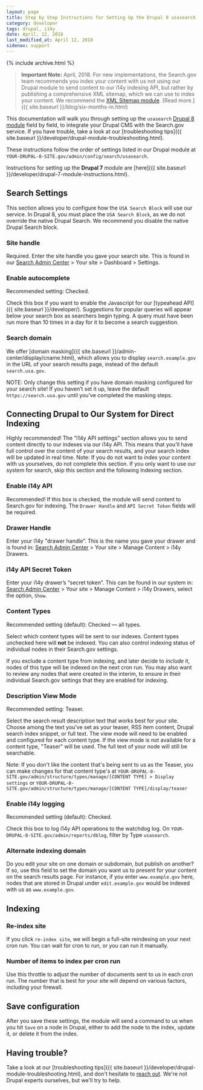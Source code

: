 ```yaml
---
layout: page
title: Step by Step Instructions for Setting Up the Drupal 8 usasearch Module
category: developer
tags: drupal, i14y
date: April, 12, 2018
last_modified_at: April 12, 2018
sidenav: support
---
```


{% include archive.html %}

> **Important Note:** April, 2018. For new implementations, the Search.gov team recommends you index your content with us not using our Drupal module to send content to our i14y indexing API, but rather by publishing a comprehensive XML sitemap, which we can use to index your content. We recommend the [XML Sitemap module](https://www.drupal.org/project/xmlsitemap). [Read more.]({{ site.baseurl }}/blog/six-months-in.html)

This documentation will walk you through setting up the `usasearch` [Drupal 8 module](https://www.drupal.org/project/usasearch/releases?api_version%5B%5D=7234) field by field, to integrate your Drupal CMS with the Search.gov service. If you have trouble, take a look at our [troubleshooting tips]({{ site.baseurl }}/developer/drupal-module-troubleshooting.html). 

These instructions follow the order of settings listed in our Drupal module at `YOUR-DRUPAL-8-SITE.gov/admin/config/search/usasearch`.

Instructions for setting up the **Drupal 7** module are [here]({{ site.baseurl }}/developer/drupal-7-module-instructions.html).

## Search Settings

This section allows you to configure how the `USA Search Block` will use our service. In Drupal 8, you must place the `USA Search Block`, as we do not override the native Drupal Search. We recommend you disable the native Drupal Search block. 

### Site handle

Required. Enter the site handle you gave your search site. This is found in our [Search Admin Center](https://search.usa.gov/sites) > Your site > Dashboard > Settings.

### Enable autocomplete 

Recommended setting: Checked.

Check this box if you want to enable the Javascript for our [typeahead API]({{ site.baseurl }}/developer/). Suggestions for popular queries will appear below your search box as searchers begin typing. A query must have been run more than 10 times in a day for it to become a search suggestion.

### Search domain

We offer [domain masking]({{ site.baseurl }}/admin-center/display/cname.html), which allows you to display `search.example.gov` in the URL of your search results page, instead of the default `search.usa.gov`. 

NOTE: Only change this setting if you have domain masking configured for your search site! If you haven’t set it up, leave the default `https://search.usa.gov` until you’ve completed the masking steps.

## Connecting Drupal to Our System for Direct Indexing

Highly recommended! The “i14y API settings” section allows you to send content directly to our indexes via our i14y API. This means that you'll have full control over the content of your search results, and your search index will be updated in real time. Note: If you do not want to index your content with us yourselves, do not complete this section. If you only want to use our system for search, skip this section and the following Indexing section. 

### Enable i14y API

Recommended! If this box is checked, the module will send content to Search.gov for indexing. The `Drawer Handle` and `API Secret Token` fields will be required.

### Drawer Handle

Enter your i14y  "drawer handle”. This is the name you gave your drawer and is found in: [Search Admin Center](https://search.usa.gov/sites) > Your site > Manage Content > i14y Drawers. 

### i14y API Secret Token

Enter your i14y drawer’s “secret token”. This can be found in our system in: [Search Admin Center](https://search.usa.gov/sites) > Your site > Manage Content > i14y Drawers, select the option, `Show`.

### Content Types

Recommended setting (default): Checked &mdash; all types.

Select which content types will be sent to our indexes. Content types unchecked here will **not** be indexed. You can also control indexing status of individual nodes in their Search.gov settings.

If you exclude a content type from indexing, and later decide to *include* it, nodes of this type will be indexed on the next cron run. You may also want to review any nodes that were created in the interim, to ensure in their individual Search.gov settings that they are enabled for indexing.

### Description View Mode

Recommended setting: Teaser.

Select the search result description text that works best for your site. Choose among the text you’ve set as your teaser, RSS item content, Drupal search index snippet, or full text. The view mode  will need to be enabled and configured for each content type. If the view mode is not available for a content type, "Teaser" will be used. The full text of your node will still be searchable.

Note: If you don't like the content that's being sent to us as the Teaser, you can make changes for that content type's at `YOUR-DRUPAL-8-SITE.gov/admin/structure/types/manage/[CONTENT TYPE] > Display settings` or
`YOUR-DRUPAL-8-SITE.gov/admin/structure/types/manage/[CONTENT TYPE]/display/teaser`

### Enable i14y logging

Recommended setting (default): Checked.

Check this box to log i14y API operations to the watchdog log. On `YOUR-DRUPAL-8-SITE.gov/admin/reports/dblog`, filter by Type `usasearch`.

### Alternate indexing domain 

Do you edit your site on one domain or subdomain, but publish on another? If so, use this field to set the domain you want us to present for your content on the search results page. For instance, if you enter `www.example.gov` here, nodes that are stored in Drupal under `edit.example.gov` would be indexed with us as `www.example.gov`.

## Indexing

### Re-index site

If you click `re-index site`, we will begin a full-site reindexing on your next cron run. You can wait for cron to run, or you can run it manually. 

### Number of items to index per cron run

Use this throttle to adjust the number of documents sent to us in each cron run. The number that is best for your site will depend on various factors, including your firewall. 

## Save configuration 

After you save these settings, the module will send a command to us when you hit `Save` on a node in Drupal, either to add the node to the index, update it, or delete it from the index.

## Having trouble?

Take a look at our [troubleshooting tips]({{ site.baseurl }}/developer/drupal-module-troubleshooting.html), and don't hesitate to [reach out](mailto:search@support.digitalgov.gov). We're not Drupal experts ourselves, but we'll try to help.

